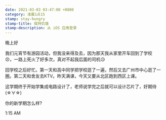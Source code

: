 ```yaml
---
date: 2021-03-03 03:47:00 +0800
category: 凌晨1点15
stamp: stay-hungry
stamp-title: 保持饥饿
stamp-description: 从 iOS 应用登录
---
```


晚上好

我们元宵节有游园活动，但我没来得及去，因为那天我从家里开车回到了学校😣，一路上死火了好多次，真对不起我后面的司机😥

回学校之后好忙。第一天和高中同学把学校逛了一遍，然后又去广州市中心逛了一圈。第二天和舍友去KTV。昨天满课，今天又要从北区跑到西区上课。

这学期终于开始学集成电路设计了，老师说学完之后就可以设计芯片了，好期待(☆∀☆)

你的新学期怎么样?

1:15 AM
